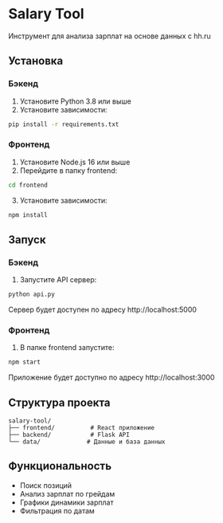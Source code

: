 # Salary Tool

Инструмент для анализа зарплат на основе данных с hh.ru

## Установка

### Бэкенд

1. Установите Python 3.8 или выше
2. Установите зависимости:
```bash
pip install -r requirements.txt
```

### Фронтенд

1. Установите Node.js 16 или выше
2. Перейдите в папку frontend:
```bash
cd frontend
```
3. Установите зависимости:
```bash
npm install
```

## Запуск

### Бэкенд

1. Запустите API сервер:
```bash
python api.py
```
Сервер будет доступен по адресу http://localhost:5000

### Фронтенд

1. В папке frontend запустите:
```bash
npm start
```
Приложение будет доступно по адресу http://localhost:3000

## Структура проекта

```
salary-tool/
├── frontend/          # React приложение
├── backend/           # Flask API
└── data/             # Данные и база данных
```

## Функциональность

- Поиск позиций
- Анализ зарплат по грейдам
- Графики динамики зарплат
- Фильтрация по датам 